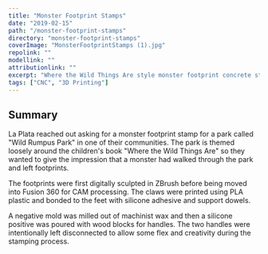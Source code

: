 ```yaml
---
title: "Monster Footprint Stamps"
date: "2019-02-15"
path: "/monster-footprint-stamps"
directory: "monster-footprint-stamps"
coverImage: "MonsterFootprintStamps (1).jpg"
repolink: ""
modellink: ""
attributionlink: ""
excerpt: "Where the Wild Things Are style monster footprint concrete stamps."
tags: ["CNC", "3D Printing"]
---
```


## Summary

La Plata reached out asking for a monster footprint stamp for a park called "Wild Rumpus Park" in one of their communities. The park is themed loosely around the children's book "Where the Wild Things Are" so they wanted to give the impression that a monster had walked through the park and left footprints.

The footprints were first digitally sculpted in ZBrush before being moved into Fusion 360 for CAM processing. The claws were printed using PLA plastic and bonded to the feet with silicone adhesive and support dowels.

A negative mold was milled out of machinist wax and then a silicone positive was poured with wood blocks for handles. The two handles were intentionally left disconnected to allow some flex and creativity during the stamping process.